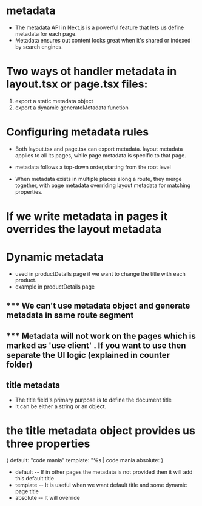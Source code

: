 # metadata

- The metadata API in Next.js is a powerful feature that lets us define metadata for each page.
- Metadata ensures out content looks great when it's shared or indexed by search engines.

# Two ways ot handler metadata in layout.tsx or page.tsx files:

1. export a static metadata object
2. export a dynamic generateMetadata function

# Configuring metadata rules

- Both layout.tsx and page.tsx can export metadata. layout metadata applies to all its pages, while page metadata is specific to that page.

- metadata follows a top-down order,starting from the root level

- When metadata exists in multiple places along a route, they merge together, with page metadata overriding layout metadata for matching properties.

# If we write metadata in pages it overrides the layout metadata

# Dynamic metadata
- used in productDetails page if we want to change the title with each product.
- example in productDetails page

## *** We can't use metadata object and generate metadata in same route segment

## *** Metadata will not work on the pages which is marked as 'use client' .  If you want to use then separate the UI logic (explained in counter folder)


## title metadata

- The title field's primary purpose is to define the document title
- It can be either a string or an object.

# the title metadata object provides us three properties
{
    default: "code mania"
    template: "%s | code mania
    absolute:
}
- default -- If in other pages the metadata is not provided then it will add this default title
- template -- It is useful when we want default title and some dynamic page title
- absolute -- It will override 